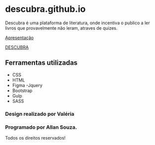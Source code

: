 # descubra.github.io

Descubra é uma plataforma de literatura, onde incentiva o publico a ler livros que provavelmente não leram, atraves de quizes.

[Apresentação](https://drive.google.com/file/d/1UBjkLQUBdmFheedOkN539fFJAgR5yacl/view?usp=sharing)

[DESCUBRA](https://allan96.github.io/descubra)

## Ferramentas utilizadas
- CSS
- HTML
- Figma
-Jquery
- Bootstrap
- Gulp
- SASS


### Design realizado por Valéria
### Programado por Allan Souza.

Todos os direitos reservados!
